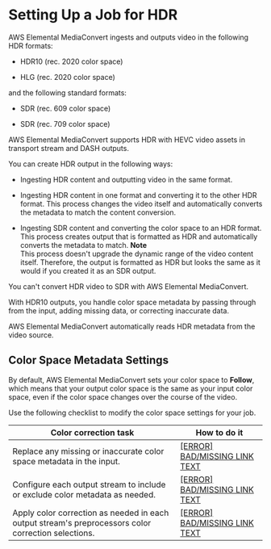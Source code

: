# Setting Up a Job for HDR<a name="hdr"></a>

AWS Elemental MediaConvert ingests and outputs video in the following HDR formats:

+ HDR10 \(rec\. 2020 color space\)

+ HLG \(rec\. 2020 color space\)

and the following standard formats:

+ SDR \(rec\. 609 color space\)

+ SDR \(rec\. 709 color space\)

AWS Elemental MediaConvert supports HDR with HEVC video assets in transport stream and DASH outputs\. 

You can create HDR output in the following ways:

+ Ingesting HDR content and outputting video in the same format\. 

+ Ingesting HDR content in one format and converting it to the other HDR format\. This process changes the video itself and automatically converts the metadata to match the content conversion\. 

+ Ingesting SDR content and converting the color space to an HDR format\. This process creates output that is formatted as HDR and automatically converts the metadata to match\.
**Note**  
This process doesn't upgrade the dynamic range of the video content itself\. Therefore, the output is formatted as HDR but looks the same as it would if you created it as an SDR output\.

You can't convert HDR video to SDR with AWS Elemental MediaConvert\.

With HDR10 outputs, you handle color space metadata by passing through from the input, adding missing data, or correcting inaccurate data\.

AWS Elemental MediaConvert automatically reads HDR metadata from the video source\. 

## Color Space Metadata Settings<a name="color-space-metadata-settings"></a>

By default, AWS Elemental MediaConvert sets your color space to **Follow**, which means that your output color space is the same as your input color space, even if the color space changes over the course of the video\. 

Use the following checklist to modify the color space settings for your job\.


| Color correction task | How to do it | 
| --- | --- | 
| Replace any missing or inaccurate color space metadata in the input\.  |  [[ERROR] BAD/MISSING LINK TEXT](correcting-input-color-space-metadata.md)  | 
| Configure each output stream to include or exclude color metadata as needed\.  |  [[ERROR] BAD/MISSING LINK TEXT](inserting-color-metadata-in-the-output.md)  | 
| Apply color correction as needed in each output stream's preprocessors color correction selections\.  | [[ERROR] BAD/MISSING LINK TEXT](correcting-color-in-the-output.md)  | 